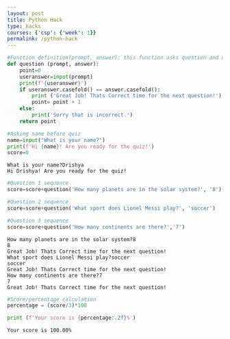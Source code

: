 ```yaml
---
layout: post
title: Python Hack
type: hacks
courses: {'csp': {'week': 1}}
permalink: /python-hack
---
```


```python
#Function definition(prompt, answer): this function asks question and checks useranswer is correct and returns a point if answer is correct
def question (prompt, answer):
    point=0
    useranswer=input(prompt)
    print(f'{useranswer}')
    if useranswer.casefold() == answer.casefold():
        print ('Great Job! Thats Correct time for the next question!')
        point= point + 1
    else:
        print('Sorry that is incorrect.')
    return point

```


```python
#Asking name before quiz
name=input("What is your name?")
print(f'Hi {name}! Are you ready for the quiz!')
score=0
```

    What is your name?Drishya
    Hi Drishya! Are you ready for the quiz!



```python
#Question 1 sequence
score=score+question('How many planets are in the solar system?', '8')

#Question 2 sequence
score=score+question('What sport does Lionel Messi play?', 'soccer')

#Question 3 sequence
score=score+question('How many continents are there?','7')
```

    How many planets are in the solar system?8
    8
    Great Job! Thats Correct time for the next question!
    What sport does Lionel Messi play?soccer
    soccer
    Great Job! Thats Correct time for the next question!
    How many continents are there?7
    7
    Great Job! Thats Correct time for the next question!



```python
#Score/percentage calculation
percentage = (score/3)*100

print (f'Your score is {percentage:.2f}%')
```

    Your score is 100.00%



```python

```
